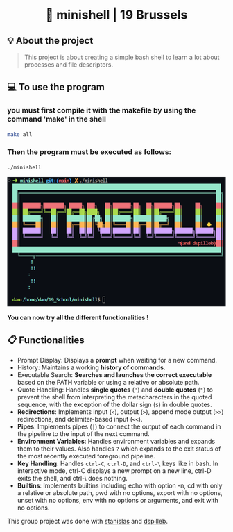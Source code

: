 <h1 align="center">
	📖 minishell | 19 Brussels
</h1>


## 💡 About the project

>This project is about creating a simple bash shell to learn a lot about processes and file descriptors.



## 💻 To use the program 
<h3>you must first compile it with the makefile by using the command 'make' in the shell</h3>

```bash
make all
```

<h3>Then the program must be executed as follows: </h3>

```bash
./minishell
```

![Screenshot](stanshell.png)

**You can now try all the different functionalities !**

## 📋 Functionalities

- Prompt Display: Displays a **prompt** when waiting for a new command.
- History: Maintains a working **history of commands**.
- Executable Search: **Searches and launches the correct executable** based on the PATH variable or using a relative or absolute path.
- Quote Handling: Handles **single quotes** (```'```) and **double quotes** (```"```) to prevent the shell from interpreting the metacharacters in the quoted sequence, with the exception of the dollar sign (```$```) in double quotes.
- **Redirections**: Implements input (```<```), output (```>```), append mode output (```>>```) redirections, and delimiter-based input (```<<```).
- **Pipes**: Implements pipes (```|```) to connect the output of each command in the pipeline to the input of the next command.
- **Environment Variables**: Handles environment variables and expands them to their values. Also handles ```?``` which expands to the exit status of the most recently executed foreground pipeline.
- **Key Handling**: Handles ```ctrl-C```, ```ctrl-D```, and ```ctrl-\``` keys like in bash. In interactive mode, ctrl-C displays a new prompt on a new line, ctrl-D exits the shell, and ctrl-\ does nothing.
- **Builtins**: Implements builtins including echo with option -n, cd with only a relative or absolute path, pwd with no options, export with no options, unset with no options, env with no options or arguments, and exit with no options.

This group project was done with [stanislas](https://github.com/stanislas1200) and [dspilleb](https://github.com/dspilleb).
